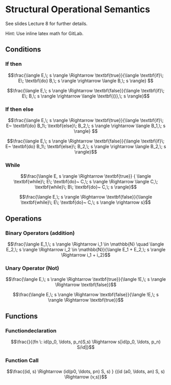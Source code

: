 # Structural Operational Semantics

See slides Lecture 8 for further details.

Hint: Use inline latex math for GitLab.

## Conditions

### If then

```math
\frac{\langle E,\; s \rangle \Rightarrow \textbf{true}}{\langle \textbf{if}\; E\; \textbf{do} B,\; s \rangle \rightarrow \langle B,\; s \rangle} 
```

```math
\frac{\langle E,\; s \rangle \Rightarrow \textbf{false}}{\langle \textbf{if}\; E\; B,\; s \rangle \rightarrow \langle \textbf{()},\; s \rangle}
```

### If then else

```math
\frac{\langle E,\; s \rangle \Rightarrow \textbf{true}}{\langle \textbf{if}\; E~ \textbf{do} B_1\; \textbf{else}\; B_2,\; s \rangle \rightarrow \langle B_1,\; s \rangle} 
```

```math
\frac{\langle E,\; s \rangle \Rightarrow \textbf{false}}{\langle \textbf{if}\; E~ \textbf{do} B_1\; \textbf{else}\; B_2,\; s \rangle \rightarrow \langle B_2,\; s \rangle}
```

### While

```math
\frac{\langle E, s \rangle \Rightarrow \textbf{true}} { \langle \textbf{while}\; E\; \textbf{do}~ C,\; s \rangle \Rightarrow \langle C,\; \textbf{while}\; B\; \textbf{do}~ C,\; s \rangle}
```

```math
\frac{\langle E,\; s \rangle \Rightarrow \textbf{false}}{\langle \textbf{while}\; E\; \textbf{do}~ C,\; s \rangle \rightarrow s}
```

## Operations

### Binary Operators (addition)

```math
\frac{\langle E_1,\; s \rangle \Rightarrow i_1 \in \mathbb{N} \quad \langle E_2,\; s \rangle \Rightarrow i_2 \in \mathbb{N}}{\langle E_1 + E_2,\; s \rangle \Rightarrow i_1 + i_2}
```

### Unary Operator (Not)

```math
\frac{\langle E,\; s \rangle \Rightarrow \textbf{true}}{\langle !E,\; s \rangle \Rightarrow \textbf{false}}
```

```math
\frac{\langle E,\; s \rangle \Rightarrow \textbf{false}}{\langle !E,\; s \rangle \Rightarrow \textbf{true}}
```

## Functions

### Functiondeclaration

```math
\frac{}{(fn \: id(p_0, \ldots, p_n)S,s) \Rightarrow s[id(p_0, \ldots, p_n) S/id]}
```

### Function Call

```math
\frac{(id, s) \Rightarrow (id(p0, \ldots, pn) S, s) } {(id (a0, \ldots, an) S, s) \Rightarrow (v,s)}
```